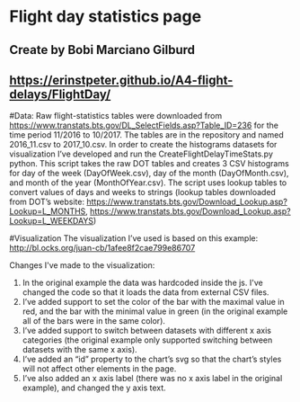 # Flight day statistics page
## Create by Bobi Marciano Gilburd
## https://erinstpeter.github.io/A4-flight-delays/FlightDay/

#Data:
Raw flight-statistics tables were downloaded from https://www.transtats.bts.gov/DL_SelectFields.asp?Table_ID=236 for the time period 11/2016 to 10/2017. The tables are in the repository and named 2016_11.csv to 2017_10.csv.
In order to create the histograms datasets for visualization I’ve developed and run the CreateFlightDelayTimeStats.py python. This script takes the raw DOT tables and creates 3 CSV histograms for day of the week (DayOfWeek.csv), day of the month (DayOfMonth.csv), and month of the year (MonthOfYear.csv). The script uses lookup tables to convert values of days and weeks to strings (lookup tables downloaded from DOT’s website: https://www.transtats.bts.gov/Download_Lookup.asp?Lookup=L_MONTHS, https://www.transtats.bts.gov/Download_Lookup.asp?Lookup=L_WEEKDAYS)




#Visualization
The visualization I’ve used is based on this example: http://bl.ocks.org/juan-cb/1afee8f2cae799e86707

Changes I've made to the visualization:
1.	In the original example the data was hardcoded inside the js. I've changed the code so that it loads the data from external CSV files.
2.	I’ve added support to set the color of the bar with the maximal value in red, and the bar with the minimal value in green (in the original example all of the bars were in the same color).
3.	I’ve added support to switch between datasets with different x axis categories (the original example only supported switching between datasets with the same x axis).
4.	I’ve added an “id” property to the chart’s svg so that the chart’s styles will not affect other elements in the page.
5.	I’ve also added an x axis label (there was no x axis label in the original example), and changed the y axis text.

